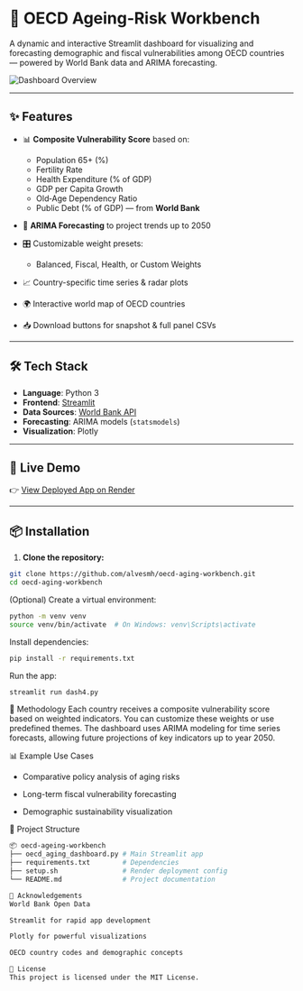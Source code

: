 # 🧓 OECD Ageing‑Risk Workbench

A dynamic and interactive Streamlit dashboard for visualizing and forecasting demographic and fiscal vulnerabilities among OECD countries — powered by World Bank data and ARIMA forecasting.

![Dashboard Overview](https://user-images.githubusercontent.com/your-placeholder/preview.png)

---

## ✨ Features

- 📊 **Composite Vulnerability Score** based on:
  - Population 65+ (%)
  - Fertility Rate
  - Health Expenditure (% of GDP)
  - GDP per Capita Growth
  - Old‑Age Dependency Ratio
  - Public Debt (% of GDP) — from **World Bank**

- 🔮 **ARIMA Forecasting** to project trends up to 2050

- 🎛️ Customizable weight presets:
  - Balanced, Fiscal, Health, or Custom Weights

- 📈 Country-specific time series & radar plots

- 🌍 Interactive world map of OECD countries

- 📥 Download buttons for snapshot & full panel CSVs

---

## 🛠️ Tech Stack

- **Language**: Python 3
- **Frontend**: [Streamlit](https://streamlit.io/)
- **Data Sources**: [World Bank API](https://data.worldbank.org/)
- **Forecasting**: ARIMA models (`statsmodels`)
- **Visualization**: Plotly

---

## 🚀 Live Demo

👉 [View Deployed App on Render](https://your-app-url.onrender.com)

---

## 📦 Installation

1. **Clone the repository:**

```bash
git clone https://github.com/alvesmh/oecd-aging-workbench.git
cd oecd-aging-workbench
```

(Optional) Create a virtual environment:
```bash
python -m venv venv
source venv/bin/activate  # On Windows: venv\Scripts\activate
```

Install dependencies:

```bash
pip install -r requirements.txt
```

Run the app:
```bash
streamlit run dash4.py
```

🧮 Methodology
Each country receives a composite vulnerability score based on weighted indicators. You can customize these weights or use predefined themes. The dashboard uses ARIMA modeling for time series forecasts, allowing future projections of key indicators up to year 2050.

📊 Example Use Cases
* Comparative policy analysis of aging risks

* Long-term fiscal vulnerability forecasting

* Demographic sustainability visualization

📁 Project Structure
```bash
📦 oecd-ageing-workbench
├── oecd_aging_dashboard.py # Main Streamlit app
├── requirements.txt        # Dependencies
├── setup.sh                # Render deployment config
└── README.md               # Project documentation

🙌 Acknowledgements
World Bank Open Data

Streamlit for rapid app development

Plotly for powerful visualizations

OECD country codes and demographic concepts

📄 License
This project is licensed under the MIT License.